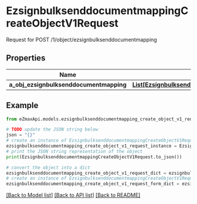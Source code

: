 # EzsignbulksenddocumentmappingCreateObjectV1Request

Request for POST /1/object/ezsignbulksenddocumentmapping

## Properties

Name | Type | Description | Notes
------------ | ------------- | ------------- | -------------
**a_obj_ezsignbulksenddocumentmapping** | [**List[EzsignbulksenddocumentmappingRequestCompound]**](EzsignbulksenddocumentmappingRequestCompound.md) |  | 

## Example

```python
from eZmaxApi.models.ezsignbulksenddocumentmapping_create_object_v1_request import EzsignbulksenddocumentmappingCreateObjectV1Request

# TODO update the JSON string below
json = "{}"
# create an instance of EzsignbulksenddocumentmappingCreateObjectV1Request from a JSON string
ezsignbulksenddocumentmapping_create_object_v1_request_instance = EzsignbulksenddocumentmappingCreateObjectV1Request.from_json(json)
# print the JSON string representation of the object
print(EzsignbulksenddocumentmappingCreateObjectV1Request.to_json())

# convert the object into a dict
ezsignbulksenddocumentmapping_create_object_v1_request_dict = ezsignbulksenddocumentmapping_create_object_v1_request_instance.to_dict()
# create an instance of EzsignbulksenddocumentmappingCreateObjectV1Request from a dict
ezsignbulksenddocumentmapping_create_object_v1_request_form_dict = ezsignbulksenddocumentmapping_create_object_v1_request.from_dict(ezsignbulksenddocumentmapping_create_object_v1_request_dict)
```
[[Back to Model list]](../README.md#documentation-for-models) [[Back to API list]](../README.md#documentation-for-api-endpoints) [[Back to README]](../README.md)


